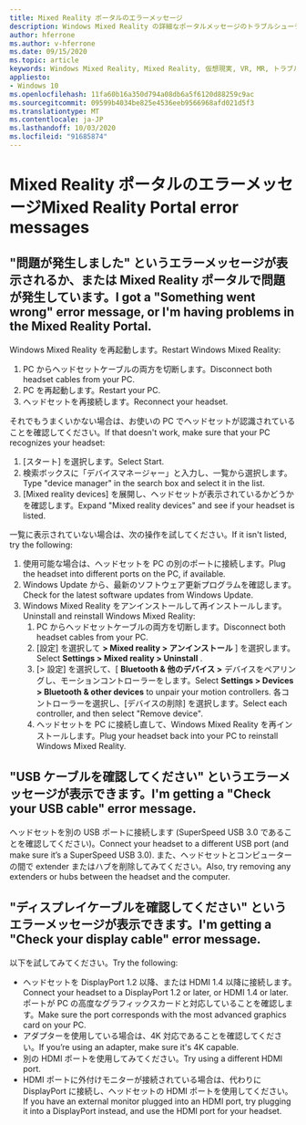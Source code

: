 ```yaml
---
title: Mixed Reality ポータルのエラーメッセージ
description: Windows Mixed Reality の詳細なポータルメッセージのトラブルシューティングは、標準のコンシューマーサポートドキュメントを超えています。
author: hferrone
ms.author: v-hferrone
ms.date: 09/15/2020
ms.topic: article
keywords: Windows Mixed Reality, Mixed Reality, 仮想現実, VR, MR, トラブルシューティング, エラー, ヘルプ, サポート, Mixed Reality ポータル
appliesto:
- Windows 10
ms.openlocfilehash: 11fa60b16a350d794a08db6a5f6120d88259c9ac
ms.sourcegitcommit: 09599b4034be825e4536eeb9566968afd021d5f3
ms.translationtype: MT
ms.contentlocale: ja-JP
ms.lasthandoff: 10/03/2020
ms.locfileid: "91685874"
---
```

# <a name="mixed-reality-portal-error-messages"></a><span data-ttu-id="96947-104">Mixed Reality ポータルのエラーメッセージ</span><span class="sxs-lookup"><span data-stu-id="96947-104">Mixed Reality Portal error messages</span></span>

## <a name="i-got-a-something-went-wrong-error-message-or-im-having-problems-in-the-mixed-reality-portal"></a><span data-ttu-id="96947-105">"問題が発生しました" というエラーメッセージが表示されるか、または Mixed Reality ポータルで問題が発生しています。</span><span class="sxs-lookup"><span data-stu-id="96947-105">I got a "Something went wrong" error message, or I'm having problems in the Mixed Reality Portal.</span></span>

<span data-ttu-id="96947-106">Windows Mixed Reality を再起動します。</span><span class="sxs-lookup"><span data-stu-id="96947-106">Restart Windows Mixed Reality:</span></span>
1. <span data-ttu-id="96947-107">PC からヘッドセットケーブルの両方を切断します。</span><span class="sxs-lookup"><span data-stu-id="96947-107">Disconnect both headset cables from your PC.</span></span>
2. <span data-ttu-id="96947-108">PC を再起動します。</span><span class="sxs-lookup"><span data-stu-id="96947-108">Restart your PC.</span></span>
3. <span data-ttu-id="96947-109">ヘッドセットを再接続します。</span><span class="sxs-lookup"><span data-stu-id="96947-109">Reconnect your headset.</span></span>

<span data-ttu-id="96947-110">それでもうまくいかない場合は、お使いの PC でヘッドセットが認識されていることを確認してください。</span><span class="sxs-lookup"><span data-stu-id="96947-110">If that doesn't work, make sure that your PC recognizes your headset:</span></span>
1. <span data-ttu-id="96947-111">[スタート] を選択します。</span><span class="sxs-lookup"><span data-stu-id="96947-111">Select Start.</span></span>
2. <span data-ttu-id="96947-112">検索ボックスに「デバイスマネージャー」と入力し、一覧から選択します。</span><span class="sxs-lookup"><span data-stu-id="96947-112">Type "device manager" in the search box and select it in the list.</span></span> 
3. <span data-ttu-id="96947-113">[Mixed reality devices] を展開し、ヘッドセットが表示されているかどうかを確認します。</span><span class="sxs-lookup"><span data-stu-id="96947-113">Expand "Mixed reality devices" and see if your headset is listed.</span></span> 

<span data-ttu-id="96947-114">一覧に表示されていない場合は、次の操作を試してください。</span><span class="sxs-lookup"><span data-stu-id="96947-114">If it isn't listed, try the following:</span></span>
1. <span data-ttu-id="96947-115">使用可能な場合は、ヘッドセットを PC の別のポートに接続します。</span><span class="sxs-lookup"><span data-stu-id="96947-115">Plug the headset into different ports on the PC, if available.</span></span>
2. <span data-ttu-id="96947-116">Windows Update から、最新のソフトウェア更新プログラムを確認します。</span><span class="sxs-lookup"><span data-stu-id="96947-116">Check for the latest software updates from Windows Update.</span></span>
3. <span data-ttu-id="96947-117">Windows Mixed Reality をアンインストールして再インストールします。</span><span class="sxs-lookup"><span data-stu-id="96947-117">Uninstall and reinstall Windows Mixed Reality:</span></span>
    1. <span data-ttu-id="96947-118">PC からヘッドセットケーブルの両方を切断します。</span><span class="sxs-lookup"><span data-stu-id="96947-118">Disconnect both headset cables from your PC.</span></span>
    2. <span data-ttu-id="96947-119">[設定] を選択して **> Mixed reality > アンインストール** ] を選択します。</span><span class="sxs-lookup"><span data-stu-id="96947-119">Select **Settings  > Mixed reality > Uninstall** .</span></span>
    3. <span data-ttu-id="96947-120">[> 設定] を選択して、[ **Bluetooth & 他のデバイス >** デバイスをペアリングし、モーションコントローラーをします。</span><span class="sxs-lookup"><span data-stu-id="96947-120">Select **Settings  > Devices  > Bluetooth & other devices** to unpair your motion controllers.</span></span> <span data-ttu-id="96947-121">各コントローラーを選択し、[デバイスの削除] を選択します。</span><span class="sxs-lookup"><span data-stu-id="96947-121">Select each controller, and then select "Remove device".</span></span>
    4. <span data-ttu-id="96947-122">ヘッドセットを PC に接続し直して、Windows Mixed Reality を再インストールします。</span><span class="sxs-lookup"><span data-stu-id="96947-122">Plug your headset back into your PC to reinstall Windows Mixed Reality.</span></span>
    
## <a name="im-getting-a-check-your-usb-cable-error-message"></a><span data-ttu-id="96947-123">"USB ケーブルを確認してください" というエラーメッセージが表示できます。</span><span class="sxs-lookup"><span data-stu-id="96947-123">I'm getting a "Check your USB cable" error message.</span></span>

<span data-ttu-id="96947-124">ヘッドセットを別の USB ポートに接続します (SuperSpeed USB 3.0 であることを確認してください)。</span><span class="sxs-lookup"><span data-stu-id="96947-124">Connect your headset to a different USB port (and make sure it’s a SuperSpeed USB 3.0).</span></span> <span data-ttu-id="96947-125">また、ヘッドセットとコンピューターの間で extender またはハブを削除してみてください。</span><span class="sxs-lookup"><span data-stu-id="96947-125">Also, try removing any extenders or hubs between the headset and the computer.</span></span>

## <a name="im-getting-a-check-your-display-cable-error-message"></a><span data-ttu-id="96947-126">"ディスプレイケーブルを確認してください" というエラーメッセージが表示できます。</span><span class="sxs-lookup"><span data-stu-id="96947-126">I'm getting a "Check your display cable" error message.</span></span>

<span data-ttu-id="96947-127">以下を試してみてください。</span><span class="sxs-lookup"><span data-stu-id="96947-127">Try the following:</span></span>
* <span data-ttu-id="96947-128">ヘッドセットを DisplayPort 1.2 以降、または HDMI 1.4 以降に接続します。</span><span class="sxs-lookup"><span data-stu-id="96947-128">Connect your headset to a DisplayPort 1.2 or later, or HDMI 1.4 or later.</span></span> <span data-ttu-id="96947-129">ポートが PC の高度なグラフィックスカードと対応していることを確認します。</span><span class="sxs-lookup"><span data-stu-id="96947-129">Make sure the port corresponds with the most advanced graphics card on your PC.</span></span>
* <span data-ttu-id="96947-130">アダプターを使用している場合は、4K 対応であることを確認してください。</span><span class="sxs-lookup"><span data-stu-id="96947-130">If you’re using an adapter, make sure it's 4K capable.</span></span>
* <span data-ttu-id="96947-131">別の HDMI ポートを使用してみてください。</span><span class="sxs-lookup"><span data-stu-id="96947-131">Try using a different HDMI port.</span></span>
* <span data-ttu-id="96947-132">HDMI ポートに外付けモニターが接続されている場合は、代わりに DisplayPort に接続し、ヘッドセットの HDMI ポートを使用してください。</span><span class="sxs-lookup"><span data-stu-id="96947-132">If you have an external monitor plugged into an HDMI port, try plugging it into a DisplayPort instead, and use the HDMI port for your headset.</span></span>
